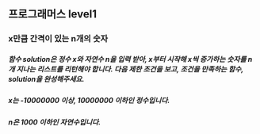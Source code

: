 ## 프로그래머스 level1
### x만큼 간격이 있는 n개의 숫자
##### 함수 solution은 정수 x와 자연수 n을 입력 받아, x부터 시작해 x씩 증가하는 숫자를 n개 지나는 리스트를 리턴해야 합니다. 다음 제한 조건을 보고, 조건을 만족하는 함수, solution을 완성해주세요.
##### x는 -10000000 이상, 10000000 이하인 정수입니다.
##### n은 1000 이하인 자연수입니다.
